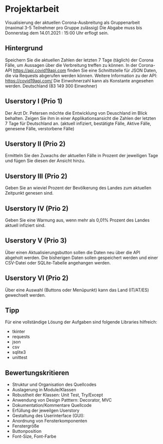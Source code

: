 # Projektarbeit
Visualisierung der aktuellen Corona-Ausbreitung als Gruppenarbeit 
(maximal 3-5 Teilnehmer pro Gruppe zulässig)
Die Abgabe muss bis Donnerstag dem 14.01.2021 : 15:00 Uhr erflogt sein.


## Hintergrund
Speichern Sie die aktuellen Zahlen der letzten 7 Tage (täglich) der Corona Fälle, um Aussagen über die Verbreitung treffen zu können. In der Corona-API https://api.covid19api.com finden Sie eine Schnittstelle für JSON Daten, die via Requests abgerufen werden können. 
Weitere Information zu der API: https://covid19api.com/
Die Einwohnerzahl kann als Konstante angesehen werden. Deutschland (83 149 300 Einwohner)
                                                                        

## Userstory I (Prio 1)
Der Arzt Dr. Petersen möchte die Entwicklung von Deuschland im Blick behalten. Zeigen Sie ihm in einer Applikationsansicht die Zahlen der letzten 7 Tage für Deutschland an. (aktuell infiziert, bestätigte Fälle, Aktive Fälle, genesene Fälle, verstorbene Fälle)


## Userstory II (Prio 2)
Ermitteln Sie den Zuwachs der aktuellen Fälle in Prozent der jeweiligen Tage und fügen Sie diesen der Ansicht hinzu.


## Userstory III (Prio 2)
Geben Sie an wieviel Prozent der Bevölkerung des Landes zum aktuellen Zeitpunkt genesen sind. 


## Userstory IV (Prio 2)
Geben Sie eine Warnung aus, wenn mehr als 0,01% Prozent des Landes aktuell infiziert sind.


## Userstory V  (Prio 3)
Über einen Aktualisierungsbutton sollen die Daten neu über die API abgeholt werden. 
Die bisherigen Daten sollen gespeichert werden und einer CSV-Datei oder SQLite-Tabelle angehangen werden.


## Userstory VI (Prio 2)
Über eine Auswahl (Buttons oder Menüpunkt) kann das Land (IT/AT/ES) gewechselt werden.


## Tipp
Für eine vollständige Lösung der Aufgaben sind folgende Libraries hilfreich:
- tkinter  
- requests
- json
- csv
- sqlite3
- unittest






















## Bewertungskritieren
- Struktur und Organisation des Quellcodes
- Auslagerung in Module/Klassen
- Robustheit der Klassen: Unit Test, Try/Except 
- Anwendung von Design Patttern: Decorator, MVC
- Dokumentation/Kommentare Quellcode
- Erfüllung der jeweilgen Userstory
- Gestaltung des Userinterface (GUI):
- Anordnung von Fensterkomponenten 
- Fenstergröße
- Buttonposition 
- Font-Size, Font-Farbe












